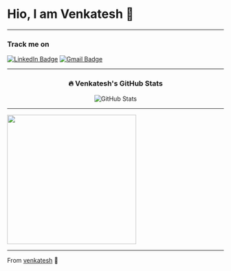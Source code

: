 # Hio, I am Venkatesh 👏

---

### Track me on  
[![LinkedIn Badge](https://img.shields.io/badge/-venkatesh-blue?style=flat&logo=Linkedin&logoColor=white&link=https://www.linkedin.com/in/venkatesh-krishnamohan-5b6703200/)]([https://www.linkedin.com/in/sathiyanarayanan/](https://www.linkedin.com/in/venkatesh-krishnamohan-5b6703200/)) 
[![Gmail Badge](https://img.shields.io/badge/-venkatkgs006@gmail.com-c14438?style=flat&logo=Gmail&logoColor=white&link=mailto:venkatkgs006@gmail.com)](mailto:venkatkgs006@gmail.com)

---

<div align="center">
  
### 🔥 Venkatesh's GitHub Stats

![GitHub Stats](https://github-readme-stats.vercel.app/api?username=Sathiyanarayanan-M&show_icons=true&theme=dark&count_private=true&hide_title=true)

</div>

---

<img src="https://media.giphy.com/media/13HgwGsXF0aiGY/giphy.gif" width="300"/>

---

From [venkatesh](https://github.com/venkatesh-006) 💚
